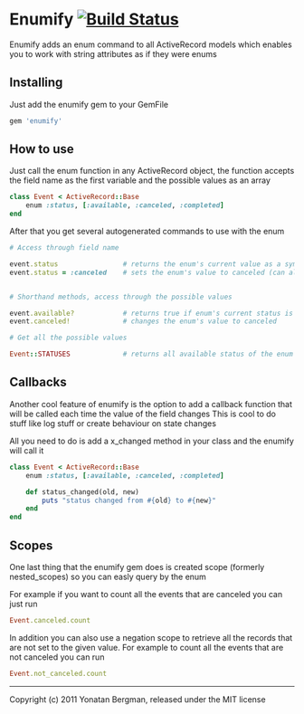 # Enumify [![Build Status](https://secure.travis-ci.org/yonbergman/enumify.png)](http://travis-ci.org/yonbergman/enumify)

Enumify adds an enum command to all ActiveRecord models which enables you to work with string attributes as if they were enums

## Installing

Just add the enumify gem to your GemFile

```ruby
gem 'enumify'
```

## How to use

Just call the enum function in any ActiveRecord object, the function accepts the field name as the first variable and the possible values as an array

```ruby
class Event < ActiveRecord::Base
    enum :status, [:available, :canceled, :completed]
end
```

After that you get several autogenerated commands to use with the enum

```ruby
# Access through field name

event.status                # returns the enum's current value as a symbol
event.status = :canceled    # sets the enum's value to canceled (can also get a string)


# Shorthand methods, access through the possible values

event.available?            # returns true if enum's current status is available
event.canceled!             # changes the enum's value to canceled

# Get all the possible values

Event::STATUSES             # returns all available status of the enum
```

## Callbacks
Another cool feature of enumify is the option to add a callback function that will be called each time the value of the field changes
This is cool to do stuff like log stuff or create behaviour on state changes

All you need to do is add a x_changed method in your class and the enumify will call it

```ruby
class Event < ActiveRecord::Base
    enum :status, [:available, :canceled, :completed]

    def status_changed(old, new)
        puts "status changed from #{old} to #{new}"
    end
end
```

## Scopes
One last thing that the enumify gem does is created scope (formerly nested_scopes) so you can easly query by the enum

For example if you want to count all the events that are canceled you can just run

```ruby
Event.canceled.count
```

In addition you can also use a negation scope to retrieve all the records that are not set to the given value.
For example to count all the events that are not canceled you can run

```ruby
Event.not_canceled.count
```

---

Copyright (c) 2011 Yonatan Bergman, released under the MIT license
